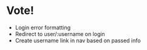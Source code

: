 # Vote!

* Login error formatting
* Redirect to user/:username on login
* Create username link in nav based on passed info
